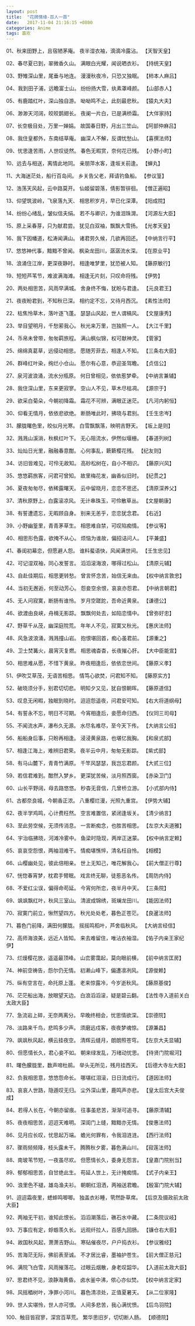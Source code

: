 ```yaml
---
layout: post
title:  "花牌情缘-百人一首"
date:   2017-11-04 21:16:15 +0800
categories: Anime
tags: 喜欢
---
```

01、秋来田野上，且宿陋茅庵。
    夜半湿衣袖，滴滴冷露沾。 【天智天皇】

02、春尽夏已到，翠微香久山。
    满眼白光耀，闻说晒衣衫。 【持统天皇】

03、野雉深山里，尾垂与地连。
    漫漫秋夜冷，只恐又独眠。 【柿本人麻吕】

04、我到田子浦，远瞻富士山。
    纷纷扬大雪，纨素罩峰颜。 【山部赤人】

05、有鹿踏红叶，深山独自游。
    呦呦鸣不止，此刻最悲秋。 【猿丸大夫】

06、渺渺天河阔，皎皎鹊翅长。
    夜阑一片白，已是满桥霜。 【大伴家持】

07、长空极目处，万里一婵娟。
    故国春日野，月出三笠山。 【阿部仲麻吕】

08、我住皇都外，东南结草庵。
    幽深人不解，反谓忧愁山。 【喜撰法师】

09、忧思逢苦雨，人世叹徒然。
    春色无暇赏，奈何花已残。 【小野小町】

10、远去与相送，离情此地同。
    亲朋萍水客，逢坂关前逢。 【蝉丸】

11、大海迷茫处，船行百岛间。
    乡关告父老，拜请钓鱼船。 【参议篁】

12、浩荡天风起，云中路莫开。
    仙姬留碧落，倩影暂徘徊。 【僧正遍昭】

13、仰望筑波岭，飞泉落九天、
    相思积岁月，早已化深潭。 【阳成院】

14、纷纷心绪乱，皱似信夫绢。
    若不与卿识，为谁泪珠潸。 【河源左大臣】

15、原上采春芽，只为献君尝。
    犹见白双袖，飘飘大雪扬。 【光孝天皇】

16、我下因幡道，松涛闻满山。
    诸君劳久候，几欲再回还。 【中纳言行平】

17、悠悠神代事，黯黯不曾闻。
    枫染龙田川，潺潺流水深。 【在原业平】

18、浪涌住江岸，更深夜静时。
    相逢唯梦里，犹恐被人知。 【藤原敏行】

19、短短芦苇节，难波满海滩。
    相逢无片刻，只叹命将残。 【伊势】

20、两处相思苦，风雨早满城。
    舍身终不悔，犹盼与君逢。 【元良君王】

21、夜夜盼君到，不知秋已深。
    相约定不忘，又待月西沉。 【素性法师】

22、枯焦怜草木，落叶逐飞蓬。
    瑟瑟山风起，世人谓槁风。 【文屋康秀】

23、举目望明月，千愁萦我心。
    秋光来万里，岂独照一人。 【大江千里】

24、币帛未曾带，匆匆羁旅程。
    满山枫似锦，权可献神灵。 【菅家】

25、绵绵真葛草，远侵动相思。
    愿随芳菲去，相逢人不知。 【三条右大臣】

26、群峰红叶染，绚烂小仓山。
    愿尔有心意，恭迎圣驾瞻。 【贞信公】

27、泉河波浪涌，流水分瓶原。
    何日曾相见，依依惹梦牵。 【中纳言兼辅】

28、我住深山里，东来更寂寥。
    空山人不见，草木尽枯凋。 【源宗于】

29、欲采白菊朵，今朝初降霜。
    霜花不可辨，满眼正迷茫。 【凡河内躬恒】
    
30、仰看无情月，依依悲欲绝。
    断肠唯此时，拂晓与君别。 【壬生忠岑】

31、朦胧曙色里，皎似月光寒。
    白雪飘飘落，映明吉野天。 【坂上是则】

32、溅溅山溪淌，秋枫红叶下。
    无心阻流水，伊然似堰栅。 【春道列树】

33、灿灿日光里，融融春意酣。
    心何事乱，簌簌樱花残。 【纪友则】

34、访旧皆难见，可伶无故知。
    高砂松树在，自小不相识。 【藤原兴风】

35、悠悠羁旅客，问君可曾知。
    故里梅花发，幽香似旧时。 【纪贯之】

36、夏夜匆匆尽，依稀露曙天。
    云中留晓月，恋恋不思还。 【清原深养父】

37、清秋原野上，白露滚凉风。
    无计串珠玉，可伶散草丛。 【文屋朝康】

38、有誓遭遗忘，无暇顾自身。
    别来无恙乎，恋恋犹念君。 【右近】

39、小野幽篁里，青青茅草生。
    相思难自禁，可叹陷痴情。 【参议等】

40、相思形色露，欲掩不从心。
    烦恼为谁故，偏招诘问人。 【平兼盛】

41、春闺初幕恋，但愿避人怨。
    谁料蜚语快，风闻满世间。 【壬生忠见】

42、可记湿双袖，同心发誓言。
    滔滔滚海浪，哪得过松山。 【清原元辅】

43、自赴佳期后，相思更转愁。
    曾言怀念苦，始信无来由。 【权中纳言敦忠】

44、当初无邂逅，何至动芳心。
    怨妾空余恨，哀哀亦怨君。 【中纳言朝君】
    
45、无人问寂寞，断肠有谁怜。
    岁月空蹉跎，吾命近黄泉。 【谦德公】

46、欲渡由良峡，舟楫无影踪。
    飘飘何处去，如陷恋情中。 【曾弥好忠】

47、野草千从茂，幽深庭院荒。
    年年人不见，寂寞又秋光。 【惠庆法师】

48、风急波浪涌，溅溅撞山岩。
    抱恨堪回首，痴心虽君前。 【源重之】

49、卫士焚篝火，晨宵灭复燃。
    相思魂杳杳，长夜摧心肝。 【大中臣能宣】
    
50、相思难从愿，不惜下黄泉。
    昨夜相逢后，依依恋世间。 【藤原义孝】

51、伊吹艾草茂，无语苦相思。
    情笃心欲焚，问君知不知。 【藤原实方】

52、破晓须分手，别君切切悲。
    明知夕又见，犹自恨朝晖。 【藤原道信】

53、叹息无闲暇，独眠到晓时。
    迢迢怨遥夜，问君安可知。 【右大将道纲母】

54、有誓永不忘，明日不可期。
    今宵相逢后，妾愿命归西。 【仪同三司母】

55、不闻流水声，瀑布久无源。
    水尽名难尽，至今天下传。 【大纳言公任】

56、船船身后事，只盼再相逢。
    浸浸黄泉路，也堪忆我胸。 【和泉式部】

57、相逢江海上，难辨旧君荣。
    夜半云中月，匆匆无影踪。 【紫式部】

58、有马山麓下，青青竹满原。
    千竿风瑟瑟，我岂忘君颜。 【大贰三位】

59、若信君难到。酣然入梦乡。
    更深犹苦候，淡月照西窗。 【赤染卫门】
    
60、山长平野阔，母去路悠悠。
    秒杳无音信，几曾桥立游。 【小式部内侍】

61、古都奈良城，今朝香正浓。
    八重樱烂漫，光照九重宫。 【伊势大辅】

62、夜半学鸡鸣，心计费枉然。
    空言难置信，紧闭逢坂关。 【清少纳言】

63、至此劳空候，无须传消息。
    一言断痴念，也胜苦相思。 【左京大夫道雅】

64、宇治临拂晓，河滩冷雾中。
    鱼梁时隐现，两岸正迷蒙。 【权中纳言定赖】

65、哀哀空怨恨，两袖泪难干。
    情痴堪憔悴，清名枉自怜。 【相模】

66、山樱幽处见，彼此倍相亲。
    世上无知己，唯花解我心。 【前大僧正行尊】

67、恍惚春宵梦，枕君手臂眠。
    戏言终无聊，徒惹恶名传。 【周防内侍】

68、不爱红尘误，偏得命苟延。
    今宵何所恋，夜半月中天。 【三条院】

69、飒飒飘红叶，秋风三室山。
    清波成锦绣，斑斓龙田川。 【能因法师】

70、寂寞门前立，愀然望四方。
    秋光处处老，暮色正苍茫。 【良暹法师】

71、暮色门前降，满田何朦胧。
    摇摇鸣稻叶，芦舍临秋风。 【大纳言经信】

72、高师海浪美，远近人皆知。
    来去难留住，唯沾衣袖湿。 【佑子内亲王家纪伊】

73、烂熳樱花放，遥遥最顶峰。
    山峦雾霭起，莫向眼前横， 【前中纳言匡房】

74、神前空祷告，怨尔仍无情。
    初濑山峰下，偏遭凛冽风。 【源俊赖】
    
75、纵有空言在，命托原上蓬。
    老来惊露冷，今岁逝秋风。 【藤原基俊】

76、茫茫船出海，放眼望天边。
    白浪滔滔滚，疑是碧云翻。 【法性寺入道前关白太政大臣】

77、急流岩上碎，无奈两离分。
    早晚终相会，忧思情欲深。 【崇德院】

78、淡路来千鸟，悲鸣多少声。
    须磨远戍客，夜夜梦魂惊。 【源兼昌】

79、飒飒秋风起，横云挂夜空。
    清辉云缝月，朗朗照苍穹。 【左京大夫显辅】

80、但愿情长久，君心妾不如。
    朝来绿发乱，万绪动忧思。 【待贤门院堀河】
    
81、曙色朦胧里，数声啼杜鹃。 
    举头无所见，残月挂西天。 【后德大寺左大臣】 
 
82、负我相思意，悠悠怨命长。 
    哪堪红泪滚，日日流成行。 【道因法师】 
 
83、哀哀人世路，隐遁叹无归。 
    尘外深山里，鹿鸣声亦悲。 【皇太后宫大夫俊成】 

84、若得人长在，今朝亦留痕。 
    往事虽悲苦，渐渐可追寻。 【藤原清辅】 

85、夜夜相思苦，迢迢天难明。 
    深闺门上缝，黯黯亦无情。 【俊惠法师】 
 
86、见月应长叹，忧思起万端。 
    蟾光何罪有，令我泪涟涟。 【西行法师】 
 
87、骤雨频频降，枝头露未干。 
    腾腾秋夕雾，暮色满山川。 【寂莲法师】 
 
88、南玻苇节短，一夜虽尽欢。 
    但愿情长久，委身无怨言。 【皇嘉门院别当】 
 
89、郁郁相思苦，自甘绝此生。 
    苟延人世上，无计掩痴情。 【式子内亲王】 
    
90、浪里色不褪，雄岛渔夫衫。 
    朝朝红泪洒，两袖送君瞻。 【殷富门院大辅】 
 
91、迢迢霜夜里，蟋蟀鸣唧唧。 
    独盖衣衫睡，茕然卧草席。 【后京及摄政前太政大臣】 
 
92、两袖无干初，谁知此恨长。 
    滔滔潮落后，礁石水中藏。 【二条院议岐】 
 
93、万事应有定，蜉蝣羡久长。 
    远观纤拉人，百感九回肠。 【镰仓右大臣】 
 
94、故国秋风起，萧萧吉野山。 
    寒砧催夜尽，户户捣衣衫。 【参议雅经】 
 
95、苦海茫无际，佛前表至诚。 
    不才居比睿，墨袖护苍生。 【前大僧正慈元】 
 
96、满院飞白雪，风雨摧落花。 
    过眼云烟散，身老叹韶华。 【入道前太政大臣】 
 
97、思君终不见，浪静海黄昏。 
    卤水釜中沸，侬心亦似焚。 【权中纳言定家】 
 
98、风摇梄树叶，净罪小河川。 
    暮色清凉处，正值夏暑天。 【从二位家隆】 
 
99、世人实堪怜，世人亦可恨。 
    人间多悲苦，我心满忧愤。 【后鸟羽院】 
 
100、触目皆寂寥，深宫百草荒。 
    繁华思旧岁，切切断人肠。 【顺德院】

